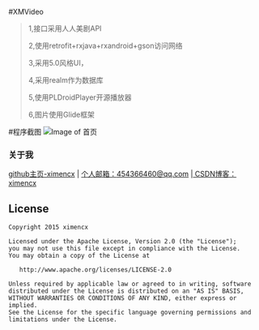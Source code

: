 #XMVideo
>1,接口采用人人美剧API
>
>2,使用retrofit+rxjava+rxandroid+gson访问网络
>
>3,采用5.0风格UI，
>
>4,采用realm作为数据库
>
>5,使用PLDroidPlayer开源播放器
>
>6,图片使用Glide框架

#程序截图
![Image of 首页](https://github.com/ximencx/xmvideo/blob/master/screenshot/home1.gif)


### 关于我

<a  href="https://github.com/ximencx" target="_blank">github主页-ximencx</a> | <a href="mailto:454366460@qq.com" target="_blank">个人邮箱：454366460@qq.com</a> |<a href="http://blog.csdn.net/ximencx" target="_blank"> CSDN博客：ximencx</a> 

## License

    Copyright 2015 ximencx

    Licensed under the Apache License, Version 2.0 (the "License");
    you may not use this file except in compliance with the License.
    You may obtain a copy of the License at

       http://www.apache.org/licenses/LICENSE-2.0

    Unless required by applicable law or agreed to in writing, software
    distributed under the License is distributed on an "AS IS" BASIS,
    WITHOUT WARRANTIES OR CONDITIONS OF ANY KIND, either express or implied.
    See the License for the specific language governing permissions and
    limitations under the License.



